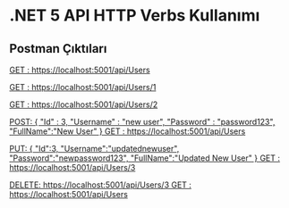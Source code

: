 # .NET 5 API HTTP Verbs Kullanımı

## Postman Çıktıları

[GET : https://localhost:5001/api/Users](https://github.com/141-Gelecek-Varlik-FullStack-Bootcamp/net-5-api-httpverbs-kullanimi-burak-kilic/blob/main/Postman%20Responses/httpget%20-%20response.json)

[GET : https://localhost:5001/api/Users/1](https://github.com/141-Gelecek-Varlik-FullStack-Bootcamp/net-5-api-httpverbs-kullanimi-burak-kilic/blob/main/Postman%20Responses/httpget%20id1%20-%20response.json)

[GET : https://localhost:5001/api/Users/2](https://github.com/141-Gelecek-Varlik-FullStack-Bootcamp/net-5-api-httpverbs-kullanimi-burak-kilic/blob/main/Postman%20Responses/httpget%20id1%20-%20response.json)

[POST:
{
  "Id" : 3,
  "Username" : "new user",
  "Password" : "password123",
  "FullName":"New User"
} 
GET : https://localhost:5001/api/Users](https://github.com/141-Gelecek-Varlik-FullStack-Bootcamp/net-5-api-httpverbs-kullanimi-burak-kilic/blob/main/Postman%20Responses/httpget%20post%20newuser%20-%20response.json)

[PUT:
{
  "Id":3,
  "Username":"updatednewuser",
  "Password":"newpassword123",
  "FullName":"Updated New User"
}
GET : https://localhost:5001/api/Users/3](https://github.com/141-Gelecek-Varlik-FullStack-Bootcamp/net-5-api-httpverbs-kullanimi-burak-kilic/blob/main/Postman%20Responses/httpget%20put%20updateduser%20response.json)

[DELETE: https://localhost:5001/api/Users/3
GET : https://localhost:5001/api/Users
](https://github.com/141-Gelecek-Varlik-FullStack-Bootcamp/net-5-api-httpverbs-kullanimi-burak-kilic/blob/main/Postman%20Responses/httpget%20delete%20deleteduser%20response.json)
